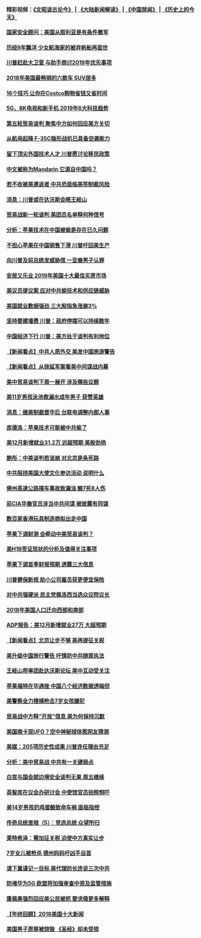 #### 精彩视频：[《文昭谈古论今》](https://github.com/gfw-breaker/wenzhao/blob/master/README.md?t=01062130) | [《大陆新闻解读》](https://github.com/gfw-breaker/ntdtv-comedy/blob/master/README.md?t=01062130) | [《中国禁闻》](https://github.com/gfw-breaker/ntdtv-news/blob/master/README.md?t=01062130) | [《历史上的今天》](https://github.com/gfw-breaker/today-in-history/blob/master/README.md?t=01062130) 

#### [国家安全顾问：美国从叙利亚是有条件撤军](../pages/nsc412/n10957696.md?t=01062130) 

#### [历经9年飘洋 少女航海家的被弃帆船再面世](../pages/nsc412/n10957460.md?t=01062130) 

#### [川普赶赴大卫营 与助手商讨2019年优先事项](../pages/nsc412/n10957376.md?t=01062130) 

#### [2018年美国最畅销的六款车 SUV居多](../pages/nsc412/n10953937.md?t=01062130) 

#### [16个技巧 让你在Costco购物省钱又省时间](../pages/nsc412/n10955689.md?t=01062130) 

#### [5G、8K电视和新手机 2019年6大科技趋势](../pages/nsc412/n10955708.md?t=01062130) 

#### [第五轮贸易谈判 聚焦中方如何回应美方关切](../pages/nsc412/n10956081.md?t=01062130) 

#### [从航母起降 F-35C隐形战机已具备空袭能力](../pages/nsc412/n10952444.md?t=01062130) 

#### [留下顶尖外国技术人才 川普愿讨论移民政策](../pages/nsc412/n10956102.md?t=01062130) 

#### [中文被称为Mandarin 它源自中国吗？](../pages/nsc412/n10956208.md?t=01062130) 

#### [若不收被美遣返者 中共恐面临美签制裁风险](../pages/nsc412/n10956098.md?t=01062130) 

#### [消息：川普或在达沃斯会晤王岐山](../pages/nsc412/n10955960.md?t=01062130) 

#### [贸易战新一轮谈判 美团员名单释何种信号](../pages/nsc412/n10955951.md?t=01062130) 

#### [分析：苹果技术在中国被偷是存在已久问题](../pages/nsc412/n10955741.md?t=01062130) 

#### [不担心苹果在中国销售下滑 川普吁回美生产](../pages/nsc412/n10955732.md?t=01062130) 

#### [向川普及前总统发威胁信 一亚裔男子认罪](../pages/nsc412/n10955585.md?t=01062130) 

#### [安居又乐业  2019年美国十大最佳买房市场](../pages/nsc412/n10954536.md?t=01062130) 

#### [美议员提议案 应对中共偷技术和供应链威胁](../pages/nsc412/n10954406.md?t=01062130) 

#### [美国就业数据强劲 三大股指急涨逾3%](../pages/nsc412/n10954508.md?t=01062130) 

#### [坚持要建墙费 川普：政府停摆可以持续数年](../pages/nsc412/n10954407.md?t=01062130) 

#### [中国经济下行 川普：美方处于谈判有利地位](../pages/nsc412/n10954366.md?t=01062130) 

#### [【新闻看点】中共人质外交 美发中国旅游警告](../pages/nsc412/n10954034.md?t=01062130) 

#### [【新闻看点】从徐延军案看美中间谍战内幕](../pages/nsc412/n10953966.md?t=01062130) 

#### [美中贸易谈判下周一展开 涉及哪些议题](../pages/nsc412/n10954176.md?t=01062130) 

#### [美11岁男孩泳池救溺水成年男子 获赞英雄](../pages/nsc412/n10954158.md?t=01062130) 

#### [消息：继美制裁晋华后 台联电调整内部人事](../pages/nsc412/n10953969.md?t=01062130) 

#### [库德洛：苹果技术可能被中共偷了](../pages/nsc412/n10953981.md?t=01062130) 

#### [美12月新增就业31.2万 远超预期 美股劲扬](../pages/nsc412/n10953907.md?t=01062130) 

#### [鲍彤：中美谈判若谈崩 对北京是条死路](../pages/nsc412/n10953737.md?t=01062130) 

#### [中共阻挠美国大使文化参访活动 说明什么](../pages/nsc412/n10951984.md?t=01062130) 

#### [佛州高速公路撞车事故致漏油 酿7死8人伤](../pages/nsc412/n10953081.md?t=01062130) 

#### [前CIA华裔官员涉当中共间谍 被披露有同谋](../pages/nsc412/n10951790.md?t=01062130) 

#### [数百家香港玩具制造商拟出走中国](../pages/nsc412/n10952124.md?t=01062130) 

#### [苹果下调财测 会牵动中美贸易谈判？](../pages/nsc412/n10952252.md?t=01062130) 

#### [美H1B签证现状的分析及值得关注事项](../pages/nsc412/n10951979.md?t=01062130) 

#### [苹果下调首季财报预期 透露三大信息](../pages/nsc412/n10951956.md?t=01062130) 

#### [川普健保新规 助小公司雇员获更便宜保险](../pages/nsc412/n10951794.md?t=01062130) 

#### [对中共强硬派 民主党佩洛西当选众议院议长](../pages/nsc412/n10951972.md?t=01062130) 

#### [2018年美国人口迁向西部和南部](../pages/nsc412/n10952010.md?t=01062130) 

#### [ADP报告：美12月新增就业27万 大超预期](../pages/nsc412/n10951861.md?t=01062130) 

#### [【新闻看点】北京让步不够 美再提征关税](../pages/nsc412/n10951578.md?t=01062130) 

#### [美升级中国旅行警告 吁慎防中共随意执法](../pages/nsc412/n10951639.md?t=01062130) 

#### [王岐山将率团赴达沃斯论坛 美中互动受关注](../pages/nsc412/n10951468.md?t=01062130) 

#### [苹果福特在华遇挫 中国八个经济数据透端倪](../pages/nsc412/n10951457.md?t=01062130) 

#### [美警察全力搜捕枪击7岁女孩嫌犯](../pages/nsc412/n10951049.md?t=01062130) 

#### [贸易战中方释“开放”信息 美为何保持沉默](../pages/nsc412/n10949769.md?t=01062130) 

#### [美国南卡现UFO？空中神秘球体惹网友猜测](../pages/nsc412/n10950078.md?t=01062130) 

#### [美媒：205项历史性成果 川普连任理由充足](../pages/nsc412/n10950036.md?t=01062130) 

#### [分析：美中贸易战 中共有一关键弱点](../pages/nsc412/n10949574.md?t=01062130) 

#### [白宫与国会就边境安全谈判无果 周五继续](../pages/nsc412/n10949727.md?t=01062130) 

#### [英智库在议会办研讨会 中使馆官员拍照恫吓](../pages/nsc412/n10949621.md?t=01062130) 

#### [美14岁男孩扔鸡蛋酿致命车祸 面临指控](../pages/nsc412/n10949652.md?t=01062130) 

#### [传奇总统里根（5）：竞选总统 众望所归](../pages/nsc412/n10947759.md?t=01062130) 

#### [莱特希泽：需加征关税 迫使中方真实让步](../pages/nsc412/n10949586.md?t=01062130) 

#### [7岁女儿被枪杀 德州妈妈吁凶手自首](../pages/nsc412/n10949564.md?t=01062130) 

#### [请下属谨记一目标 美代理防长连说三次中共](../pages/nsc412/n10949505.md?t=01062130) 

#### [防堵华为5G 欧盟将加强审查中资及监管措施](../pages/nsc412/n10949397.md?t=01062130) 

#### [蓬佩奥强烈回应美公民被抓 要求俄更多解释](../pages/nsc412/n10949408.md?t=01062130) 

#### [【年终回顾】2018美国十大新闻](../pages/nsc412/n10925198.md?t=01062130) 

#### [美国男子房屋被烧毁 《圣经》却未受损](../pages/nsc412/n10947564.md?t=01062130) 

